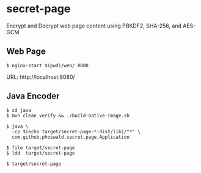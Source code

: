 
# secret-page

Encrypt and Decrypt web page content using PBKDF2, SHA-256, and AES-GCM

## Web Page

~~~
$ nginx-start $(pwd)/web/ 8080
~~~

URL: http://localhost:8080/

## Java Encoder

~~~
$ cd java
$ mvn clean verify && ./build-native-image.sh

$ java \
  -cp $(echo target/secret-page-*-dist/lib)/"*" \
  com.github.phoswald.secret.page.Application

$ file target/secret-page
$ ldd  target/secret-page

$ target/secret-page
~~~
